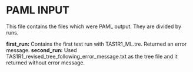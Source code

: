 # PAML INPUT
This file contains the files which were PAML output. They are divided by runs. 

**first_run:** Contains the first test run with TAS1R1_ML.tre. Returned an error message. 
**second_run:** Used TAS1R1_revised_tree_following_error_message.txt as the tree file and it returned without error message. 